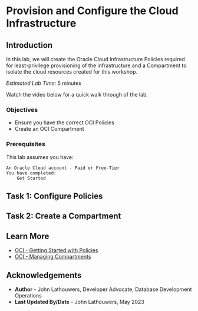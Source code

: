 # Provision and Configure the Cloud Infrastructure

## Introduction

In this lab, we will create the Oracle Cloud Infrastructure Policies required for least-privilege provisioning of the infrastructure and a Compartment to isolate the cloud resources created for this workshop.

*Estimated Lab Time:* 5 minutes

Watch the video below for a quick walk through of the lab.
[](youtube:zNKxJjkq0Pw)

### Objectives

* Ensure you have the correct OCI Policies
* Create an OCI Compartment

### Prerequisites

This lab assumes you have:

    An Oracle Cloud account - Paid or Free-Tier
    You have completed:
        Get Started

## Task 1: Configure Policies


## Task 2: Create a Compartment


## Learn More

* [OCI - Getting Started with Policies](https://docs.oracle.com/en-us/iaas/Content/Identity/Concepts/policygetstarted.htm)
* [OCI - Managing Compartments](https://docs.oracle.com/en-us/iaas/Content/Identity/Tasks/managingcompartments.htm)

## Acknowledgements

* **Author** - John Lathouwers, Developer Advocate, Database Development Operations
* **Last Updated By/Date** - John Lathouwers, May 2023
